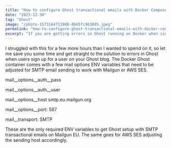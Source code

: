 ```yaml
---
title: "How to configure Ghost transactional emails with Docker Compose ENV variables"
date: "2023-12-30"
tag: "Ghost"
image: "/photo-1573164713988-8665fc963095.jpeg"
permalink: "how-to-configure-ghost-transactional-emails-with-docker-compose-env-variables"
excerpt: "If you are getting errors in Ghost running on Docker when signing up for a new user, adjust your ENV variables to get rid of a couple of variables."
---
```


I struggled with this for a few more hours than I wanted to spend on it, so let me save you some time and get straight to the solution to errors in Ghost when users sign up for a user on your Ghost blog.
The Docker Ghost container comes with a few mail options ENV variables that need to be adjusted for SMTP email sending to work with Mailgun or AWS SES.

mail__options__auth__pass

mail__options__auth__user

mail__options__host smtp.eu.mailgun.org

mail__options__port: 587

mail__transport: SMTP

These are the only required ENV variables to get Ghost setup with SMTP transactional emails on Mailgun EU. The same goes for AWS SES adjusting the sending host accordingly.